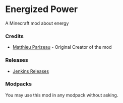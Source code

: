 # Energized Power

A Minecraft mod about energy

### Credits
 - [Matthieu Parizeau](http://github.com/mattparizeau) - Original Creator of the mod

### Releases
 - [Jenkins Releases](http://build.teamcodercraft.tk:9090/job/EnergizedPower/) 

### Modpacks
You may use this mod in any modpack without asking.
